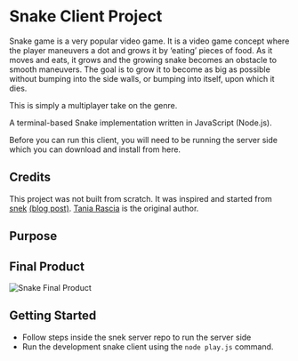 # Snake Client Project

Snake game is a very popular video game. It is a video game concept where the player maneuvers a dot and grows it by ‘eating’ pieces of food. As it moves and eats, it grows and the growing snake becomes an obstacle to smooth maneuvers. The goal is to grow it to become as big as possible without bumping into the side walls, or bumping into itself, upon which it dies.

This is simply a multiplayer take on the genre.

A terminal-based Snake implementation written in JavaScript (Node.js).

Before you can run this client, you will need to be running the server side which you can download and install from here. 

## Credits

This project was not built from scratch. It was inspired and started from [snek](https://github.com/taniarascia/snek) [(blog post)](https://www.taniarascia.com/snake-game-in-javascript/). [Tania Rascia](https://www.taniarascia.com/) is the original author.





## Purpose


## Final Product

![Snake Final Product](lighthouse/snake-client/images/snakeclientfinal.png)


## Getting Started

- Follow steps inside the snek server repo to run the server side
- Run the development snake client using the `node play.js` command.